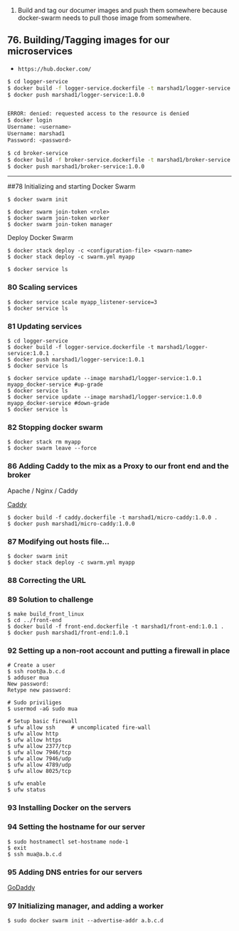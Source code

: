 
1. Build and tag our documer images and push them somewhere because docker-swarm needs to pull those image from somewhere.

## 76. Building/Tagging images for our microservices
* `https://hub.docker.com/`

```bash
$ cd logger-service
$ docker build -f logger-service.dockerfile -t marshad1/logger-service:1.0.0 .  #Build & tag
$ docker push marshad1/logger-service:1.0.0


ERROR: denied: requested access to the resource is denied
$ docker login
Username: <username>
Username: marshad1
Password: <password>

$ cd broker-service
$ docker build -f broker-service.dockerfile -t marshad1/broker-service:1.0.0 .
$ docker push marshad1/broker-service:1.0.0
```
***

##78 Initializing and starting Docker Swarm

```
$ docker swarm init
```

```
$ docker swarm join-token <role>
$ docker swarm join-token worker
$ docker swarm join-token manager
```

Deploy Docker Swarm 

```
$ docker stack deploy -c <configuration-file> <swarn-name>
$ docker stack deploy -c swarm.yml myapp

$ docker service ls
```

### 80 Scaling services

```
$ docker service scale myapp_listener-service=3
$ docker service ls
```

### 81 Updating services

```
$ cd logger-service
$ docker build -f logger-service.dockerfile -t marshad1/logger-service:1.0.1 .
$ docker push marshad1/logger-service:1.0.1
$ docker service ls
```

```
$ docker service update --image marshad1/logger-service:1.0.1 myapp_docker-service #up-grade
$ docker service ls
$ docker service update --image marshad1/logger-service:1.0.0 myapp_docker-service #down-grade
$ docker service ls
```

### 82 Stopping docker swarm

```
$ docker stack rm myapp
$ docker swarm leave --force
```

### 86 Adding Caddy to the mix as a Proxy to our front end and the broker

Apache / Nginx / Caddy

[Caddy](https://caddyserver.com/)

```
$ docker build -f caddy.dockerfile -t marshad1/micro-caddy:1.0.0 .
$ docker push marshad1/micro-caddy:1.0.0
```

### 87 Modifying out hosts file...

```
$ docker swarm init
$ docker stack deploy -c swarm.yml myapp
```

### 88 Correcting the URL

### 89 Solution to challenge

```
$ make build_front_linux
$ cd ../front-end
$ docker build -f front-end.dockerfile -t marshad1/front-end:1.0.1 .
$ docker push marshad1/front-end:1.0.1
```

### 92 Setting up a non-root account and putting a firewall in place


```
# Create a user
$ ssh root@a.b.c.d
$ adduser mua
New password:
Retype new password:

# Sudo priviliges
$ usermod -aG sudo mua

# Setup basic firewall
$ ufw allow ssh     # uncomplicated fire-wall
$ ufw allow http
$ ufw allow https
$ ufw allow 2377/tcp
$ ufw allow 7946/tcp
$ ufw allow 7946/udp
$ ufw allow 4789/udp
$ ufw allow 8025/tcp

$ ufw enable
$ ufw status
```

### 93 Installing Docker on the servers

### 94 Setting the hostname for our server

```
$ sudo hostnamectl set-hostname node-1
$ exit
$ ssh mua@a.b.c.d
```

### 95 Adding DNS entries for our servers

[GoDaddy](https://www.godaddy.com/)

### 97 Initializing manager, and adding a worker

```
$ sudo docker swarm init --advertise-addr a.b.c.d
```
